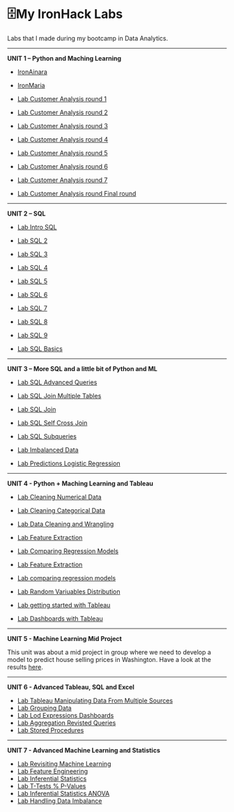 # 🗄️My IronHack Labs
Labs that I made during my bootcamp in Data Analytics.

***
**UNIT 1 – Python and Maching Learning**

- [IronAinara](https://github.com/ainaraguerraf/Ironhack_labs/tree/main/UNIT%201%20-%20PYTHON%20%26%20ML/IronAinara)

- [IronMaria](https://github.com/ainaraguerraf/Ironhack_labs/tree/main/UNIT%201%20-%20PYTHON%20%26%20ML/IronMaria)

- [Lab Customer Analysis round 1](https://github.com/ainaraguerraf/Ironhack_labs/tree/main/UNIT%201%20-%20PYTHON%20%26%20ML/Case_Study-/csv_files)

- [Lab Customer Analysis round 2](https://github.com/ainaraguerraf/Ironhack_labs/tree/main/UNIT%201%20-%20PYTHON%20%26%20ML/case-study-round2)

- [Lab Customer Analysis round 3](https://github.com/ainaraguerraf/Ironhack_labs/tree/main/UNIT%201%20-%20PYTHON%20%26%20ML/lab-customer-analysis-round-3)

- [Lab Customer Analysis round 4](https://github.com/ainaraguerraf/Ironhack_labs/tree/main/UNIT%201%20-%20PYTHON%20%26%20ML/lab-customer-analysis-round-4)

- [Lab Customer Analysis round 5](https://github.com/ainaraguerraf/Ironhack_labs/tree/main/UNIT%201%20-%20PYTHON%20%26%20ML/-lab-customer-analysis-round-5)

- [Lab Customer Analysis round 6](https://github.com/ainaraguerraf/Ironhack_labs/tree/main/UNIT%201%20-%20PYTHON%20%26%20ML/lab-customer-analysis-round-6)

- [Lab Customer Analysis round 7](https://github.com/ainaraguerraf/Ironhack_labs/tree/main/UNIT%201%20-%20PYTHON%20%26%20ML/lab-customer-analysis-round-7)

- [Lab Customer Analysis round Final round](https://github.com/ainaraguerraf/Ironhack_labs/tree/main/UNIT%201%20-%20PYTHON%20%26%20ML/lab-customer-analysis-final-round)

***
**UNIT 2 – SQL**

- [Lab Intro SQL](https://github.com/ainaraguerraf/Ironhack_labs/tree/main/UNIT%202%20-%20SQL/lab-intro-sql)

- [Lab SQL 2](https://github.com/ainaraguerraf/Ironhack_labs/tree/main/UNIT%202%20-%20SQL/lab-sql-2)

- [Lab SQL 3](https://github.com/ainaraguerraf/Ironhack_labs/tree/main/UNIT%202%20-%20SQL/lab-sql-3)

- [Lab SQL 4](https://github.com/ainaraguerraf/Ironhack_labs/tree/main/UNIT%202%20-%20SQL/lab-sql-4)

- [Lab SQL 5](https://github.com/ainaraguerraf/Ironhack_labs/tree/main/UNIT%202%20-%20SQL/lab-sql-5)

- [Lab SQL 6](https://github.com/ainaraguerraf/Ironhack_labs/tree/main/UNIT%202%20-%20SQL/lab-sql-6)

- [Lab SQL 7](https://github.com/ainaraguerraf/Ironhack_labs/tree/main/UNIT%202%20-%20SQL/lab-sql-7)

- [Lab SQL 8](https://github.com/ainaraguerraf/Ironhack_labs/tree/main/UNIT%202%20-%20SQL/lab-sql-8) 

- [Lab SQL 9](https://github.com/ainaraguerraf/Ironhack_labs/tree/main/UNIT%202%20-%20SQL/lab-sql-9)

- [Lab SQL Basics](https://github.com/ainaraguerraf/Ironhack_labs/tree/main/UNIT%202%20-%20SQL/lab-sql-basics/files_for_lab)

***

**UNIT 3 – More SQL and a little bit of Python and ML**

- [Lab SQL Advanced Queries](https://github.com/ainaraguerraf/Ironhack_labs/tree/main/UNIT%203%20-%20SQL%20%26%20ML/lab-sql-advanced-queries)

- [Lab SQL Join Multiple Tables](https://github.com/ainaraguerraf/Ironhack_labs/tree/main/UNIT%203%20-%20SQL%20%26%20ML/lab-sql-join-multiple-tables)

- [Lab SQL Join](https://github.com/ainaraguerraf/Ironhack_labs/tree/main/UNIT%203%20-%20SQL%20%26%20ML/lab-sql-join)

- [Lab SQL Self Cross Join](https://github.com/ainaraguerraf/Ironhack_labs/tree/main/UNIT%203%20-%20SQL%20%26%20ML/lab-sql-self-cross-join)

- [Lab SQL Subqueries](https://github.com/ainaraguerraf/Ironhack_labs/tree/main/UNIT%203%20-%20SQL%20%26%20ML/lab-sql-subqueries)

- [Lab Imbalanced Data](https://github.com/ainaraguerraf/Ironhack_labs/tree/main/UNIT%203%20-%20SQL%20%26%20ML/lab-imbalanced-data)

- [Lab Predictions Logistic Regression](https://github.com/ainaraguerraf/Ironhack_labs/tree/main/UNIT%203%20-%20SQL%20%26%20ML/lab-predictions-logistic-regression)

***
**UNIT 4 - Python + Maching Learning and Tableau**

- [Lab Cleaning Numerical Data](https://github.com/ainaraguerraf/Ironhack_labs/tree/main/UNIT%204%20-%20PYTHON%20%26%20ML/lab-cleaning-numerical-data)

- [Lab Cleaning Categorical Data](https://github.com/ainaraguerraf/Ironhack_labs/tree/main/UNIT%204%20-%20PYTHON%20%26%20ML/lab-cleaning-categorical-data)

- [Lab Data Cleaning and Wrangling](https://github.com/ainaraguerraf/Ironhack_labs/tree/main/UNIT%204%20-%20PYTHON%20%26%20ML/lab-data-cleaning-and-wrangling)

- [Lab Feature Extraction](https://github.com/ainaraguerraf/Ironhack_labs/tree/main/UNIT%204%20-%20PYTHON%20%26%20ML/lab-feature-extraction)
- [Lab Comparing Regression Models](https://github.com/ainaraguerraf/Data_Analytics_bootcamp_labs/tree/main/UNIT%204%20-%20PYTHON%20%26%20ML/lab-comparing-regression-models-master)
- [Lab Feature Extraction](https://github.com/ainaraguerraf/Data_Analytics_bootcamp_labs/tree/main/UNIT%204%20-%20PYTHON%20%26%20ML/lab-feature-extraction)
- [Lab comparing regression models](https://github.com/ainaraguerraf/Data_Analytics_bootcamp_labs/tree/main/UNIT%204%20-%20PYTHON%20%26%20ML/lab-comparing-regression-models-master)
- [Lab Random Variuables Distribution](https://github.com/ainaraguerraf/Data_Analytics_bootcamp_labs/tree/main/UNIT%204%20-%20PYTHON%20%26%20ML/lab-random-variable-distributions-master)
- [Lab getting started with Tableau](https://github.com/ainaraguerraf/Data_Analytics_bootcamp_labs/tree/main/UNIT%204%20-%20PYTHON%20%26%20ML/lab-getting-started-with-tableau-master)
- [Lab Dashboards with Tableau](https://github.com/ainaraguerraf/Data_Analytics_bootcamp_labs/tree/main/UNIT%204%20-%20PYTHON%20%26%20ML/lab-dashboards-with-tableau-)
***
**UNIT 5 - Machine Learning Mid Project**

This unit was about a mid project in group where we need to develop a model to predict house selling prices in Washington. Have a look at the results [here](https://github.com/ainaraguerraf/Mid-project-machine-learning).

***
**UNIT 6 - Advanced Tableau, SQL and Excel**
- [Lab Tableau Manipulating Data From Multiple Sources](https://github.com/ainaraguerraf/Data_Analytics_bootcamp_labs/tree/main/UNIT%206%20-%20ADVANCED%20TABLEAU%2C%20SQL%2C%20EXCEL/1.%20Lab-tableau-manipulating-data-from-multiple-sources)
- [Lab Grouping Data](https://github.com/ainaraguerraf/Data_Analytics_bootcamp_labs/tree/main/UNIT%206%20-%20ADVANCED%20TABLEAU%2C%20SQL%2C%20EXCEL/2.%20Lab-grouping-data)
- [Lab Lod Expressions Dashboards](https://github.com/ainaraguerraf/Data_Analytics_bootcamp_labs/tree/main/UNIT%206%20-%20ADVANCED%20TABLEAU%2C%20SQL%2C%20EXCEL/3.%20Lab-lod-expressions-dashboards)
- [Lab Aggregation Revisted Queries](https://github.com/ainaraguerraf/Data_Analytics_bootcamp_labs/tree/main/UNIT%206%20-%20ADVANCED%20TABLEAU%2C%20SQL%2C%20EXCEL/4.%20Lab-aggregation-revisited-subqueries)
- [Lab Stored Procedures](https://github.com/ainaraguerraf/Data_Analytics_bootcamp_labs/tree/main/UNIT%206%20-%20ADVANCED%20TABLEAU%2C%20SQL%2C%20EXCEL/5.%20Lab-stored-procedures)

***
**UNIT 7 - Advanced Machine Learning and Statistics**
- [Lab Revisiting Machine Learning](https://github.com/ainaraguerraf/Data_Analytics_bootcamp_labs/tree/main/UNIT%207%20-%20ML/1.%20lab-revisiting-machine-learning)
- [Lab Feature Engineering](https://github.com/ainaraguerraf/Data_Analytics_bootcamp_labs/tree/main/UNIT%207%20-%20ML/2.%20lab-feature-engineering)
- [Lab Inferential Statistics](https://github.com/ainaraguerraf/Data_Analytics_bootcamp_labs/tree/main/UNIT%207%20-%20ML/3.%20lab-inferential-statistics-master)
- [Lab T-Tests % P-Values](https://github.com/ainaraguerraf/Data_Analytics_bootcamp_labs/tree/main/UNIT%207%20-%20ML/4.%20lab-t-tests-p-values)
- [Lab Inferential Statistics ANOVA](https://github.com/ainaraguerraf/Data_Analytics_bootcamp_labs/tree/main/UNIT%207%20-%20ML/5.%20lab-inferential-statistics-anova)
- [Lab Handling Data Imbalance](https://github.com/ainaraguerraf/Data_Analytics_bootcamp_labs/tree/main/UNIT%207%20-%20ML/6.%20lab-handling-data-imbalance-classification)
